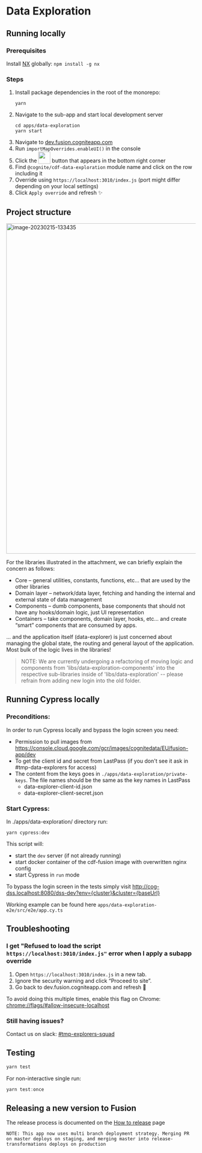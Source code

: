 # Data Exploration

## Running locally

### Prerequisites

Install [NX](https://www.npmjs.com/package/nx) globally: `npm install -g nx`

### Steps

1. Install package dependencies in the root of the monorepo:
   ```
   yarn
   ```
2. Navigate to the sub-app and start local development server
   ```
   cd apps/data-exploration
   yarn start
   ```
3. Navigate to [dev.fusion.cogniteapp.com](dev.fusion.cogniteapp.com)
4. Run `importMapOverrides.enableUI()` in the console
5. Click the <img width="32" valign="bottom" src="https://user-images.githubusercontent.com/6615090/165697621-dc80186c-2bdc-4f1c-90a1-d7ab4f985efc.png"> button that appears in the bottom right corner
6. Find `@cognite/cdf-data-exploration` module name and click on the row including it
7. Override using `https://localhost:3010/index.js` (port might differ depending on your local settings)
8. Click `Apply override` and refresh ✨

## Project structure

<img width="876" alt="image-20230215-133435" src="https://user-images.githubusercontent.com/70804363/226296463-ecd4c8e6-f7b8-4e4e-8939-6d42ac1e31cc.png">

For the libraries illustrated in the attachment, we can briefly explain the concern as follows:

- Core – general utilities, constants, functions, etc… that are used by the other libraries
- Domain layer – network/data layer, fetching and handing the internal and external state of data management
- Components – dumb components, base components that should not have any hooks/domain logic, just UI representation
- Containers – take components, domain layer, hooks, etc… and create “smart” components that are consumed by apps.

... and the application itself (data-explorer) is just concerned about managing the global state, the routing and general layout of the application. Most bulk of the logic lives in the libraries!

> NOTE: We are currently undergoing a refactoring of moving logic and components from 'libs/data-exploration-components' into the respective sub-libraries inside of 'libs/data-exploration' -- please refrain from adding new login into the old folder.

## Running Cypress locally

### Preconditions:

In order to run Cypress locally and bypass the login screen you need:

- Permission to pull images from https://console.cloud.google.com/gcr/images/cognitedata/EU/fusion-app/dev
- To get the client id and secret from LastPass (if you don't see it ask in #tmp-data-explorers for access)
- The content from the keys goes in `./apps/data-exploration/private-keys`. The file names should be the same as the key names in LastPass
  - data-explorer-client-id.json
  - data-explorer-client-secret.json

### Start Cypress:

In ./apps/data-exploration/ directory run:

```shell
yarn cypress:dev
```

This script will:

- start the `dev` server (if not already running)
- start docker container of the cdf-fusion image with overwritten nginx config
- start Cypress in `run` mode

To bypass the login screen in the tests simply visit http://cog-dss.localhost:8080/dss-dev?env={cluster}&cluster={baseUrl}

Working example can be found here `apps/data-exploration-e2e/src/e2e/app.cy.ts`

## Troubleshooting

### I get "Refused to load the script `https://localhost:3010/index.js"` error when I apply a subapp override

1.  Open `https://localhost:3010/index.js` in a new tab.
2.  Ignore the security warning and click “Proceed to site”.
3.  Go back to dev.fusion.cogniteapp.com and refresh 🔄

To avoid doing this multiple times, enable this flag on Chrome:
[chrome://flags/#allow-insecure-localhost](chrome://flags/#allow-insecure-localhost)

### Still having issues?

Contact us on slack: [#tmp-explorers-squad](https://cognitedata.slack.com/archives/C041Y4SJXC6)

## Testing

```js
yarn test
```

For non-interactive single run:

```js
yarn test:once
```

## Releasing a new version to Fusion

The release process is documented on the [How to release](https://cognitedata.atlassian.net/wiki/spaces/DEGEXP/pages/3830743065/How+to+release) page

`NOTE: This app now uses multi branch deployment strategy. Merging PR on master deploys on staging, and merging master into release-transformations deploys on production`
